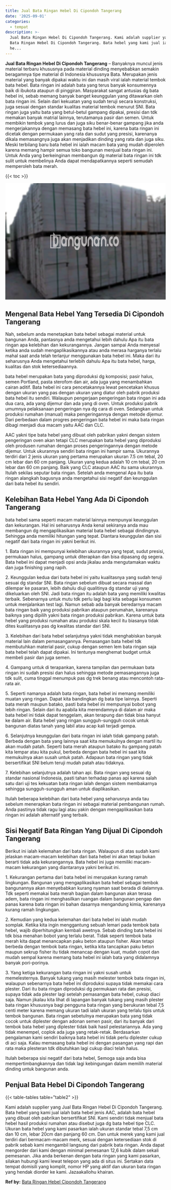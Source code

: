 ```yaml
---
title: Jual Bata Ringan Hebel Di Cipondoh Tangerang
date: '2025-09-01'
categories:
  - tempat
description: >-
  Jual Bata Ringan Hebel Di Cipondoh Tangerang. Kami adalah supplier yang Jual
  Bata Ringan Hebel Di Cipondoh Tangerang. Bata hebel yang kami jual ialah bata
  he...
---
```


**Jual Bata Ringan Hebel Di Cipondoh Tangerang** – Banyaknya muncul jenis material terbaru khususnya pada material dinding menyebabkan semakin beragamnya tipe material di Indonesia khususnya Bata. Merupakan jenis material yang banyak dipakai waktu ini dan masih viral ialah material tembok bata hebel. Bata ringan ini adalah bata yang terus banyak konsumennya baik di ibukota ataupun di pinggiran. Masyarakat sangat antusias dg bata hebel ini, sebab memang banyak banget keunggulan yang ditawarkan oleh bata ringan ini. Selain dari kekuatan yang sudah teruji secara konstruksi, juga sesuai dengan standar kualitas material tembok menurut SNI. Bata ringan juga yaitu bata yang betul-betul gampang dipakai, presisi dan tdk memakan banyak matrial lainnya, terutamanya pasir dan semen. Untuk membikin tembok yang lurus dan juga siku benar-benar gampang jika anda mengerjakannya dengan memasang bata hebel ini, karena bata ringan ini dicetak dengan permukaan yang rata dan sudut yang presisi, karenanya dikala memasangnya juga akan menjadikan dinding yang rata dan juga siku. Meski terbilang baru bata hebel ini ialah macam bata yang mudah diperoleh karena memang hampir semua toko bangunan menjual bata ringan ini. Untuk Anda yang berkeinginan membangun dg material bata ringan ini tdk sulit untuk membelinya Anda dapat mendapatkannya seperti semudah memperoleh bata merah.

{{< toc >}}

![Jual Bata Ringan Hebel Di Cipondoh Tangerang](/images/jual-hebel-murah-17.png)

## Mengenal Bata Hebel Yang Tersedia Di Cipondoh Tangerang

Nah, sebelum anda menetapkan bata hebel sebagai material untuk bangunan Anda, pantasnya anda mengetahui lebih dahulu Apa itu bata ringan apa kelebihan dan kekurangannya. Jangan sampai Anda menyesal ketika anda sudah mengaplikasikannya atau anda merasa harganya terlalu mahal saat anda telah terlanjur menggunakan bata hebel ini. Maka dari itu seharusnya Anda mengetahui terlebih dahulu Apa itu bata hebel, harga, kualitas dan stok ketersediaannya.

bata hebel merupakan bata yang diproduksi dg komposisi; pasir halus, semen Portland, pasta sterofom dan air, ada juga yang menambahkan cairan aditif. Bata hebel ini cara pencetakannya lewat pencetakan khusus dengan ukuran yang pas dengan ukuran yang diatur oleh pabrik produksi bata hebel itu sendiri. Walaupun pengerjaan pengeringan bata ringan ini ada dua cara, ada yang dijemur dan ada yang di oven. Untuk produksi pabrik umumnya pelaksanaan pengeringan nya dg cara di oven. Sedangkan untuk produksi rumahan (manual) maka pengeringannya dengan metode dijemur. Dari perbedaan dalam progres pengeringan bata hebel ini maka bata ringan dibagi menjadi dua macam yaitu AAC dan CLC.

AAC yakni tipe bata hebel yang dibuat oleh pabrikan yakni dengan sistem pengeringan oven akan tetapi CLC merupakan bata hebel yang diproduksi oleh produsen rumahan dengan proses pengeringannya dengan metode dijemur. Untuk ukurannya sendiri bata ringan ini hampir sama. Ukurannya terdiri dari 2 jenis ukuran yang pertama merupakan ukuran 7.5 cm tebal, 20 cm lebar dan 60 cm panjang. Ukuran yang kedua adalah 10 cm tebal, 20 cm lebar dan 60 cm panjang. Baik yang CLC ataupun AAC itu sama ukurannya. Itulah sekilas seputar bata ringan. Setelah anda mengenal Apa itu bata ringan alangkah bagusnya anda mengetahui sisi negatif dan keunggulan dari bata hebel itu sendiri.

## Kelebihan Bata Hebel Yang Ada Di Cipondoh Tangerang

bata hebel sama seperti macam material lainnya mempunyai keunggulan dan kekurangan. Hal ini seharusnya Anda kenal sekiranya anda mau membangun dg mengaplikasikan material bata hebel sebagai dindingnya. Sehingga anda memiliki hitungan yang tepat. Diantara keunggulan dan sisi negatif dari bata ringan ini yakni berikut ini.

1\. Bata ringan ini mempunyai kelebihan ukurannya yang tepat, sudut presisi, permukaan halus, gampang untuk diterapkan dan bisa dipasang dg segera. Bata hebel ini dapat menjadi opsi anda jikalau anda mengutamakan waktu dan juga finishing yang rapih.

2\. Keunggulan kedua dari bata hebel ini yaitu kualitasnya yang sudah teruji sesuai dg standar SNI. Bata ringan sebelum dibuat secara massal dan dilempar ke pasaran, lebih dahulu diuji qualitinya dg standar uji yang dikeluarkan oleh SNI. Jadi bata ringan itu adalah bata yang memiliki kwalitas terbaik. Sebenarnya untuk mutu tdk perlu lagi bagi kita sebagai konsumen untuk menjalankan test lagi. Namun sebab ada banyak beredarnya macam bata ringan baik yang produksi pabrikan ataupun perumahan, karenanya baiknya yang dipilih yakni bata ringan produksi pabrikan. Karena untuk bata hebel yang produksi rumahan atau produksi skala kecil itu biasanya tidak dites kualitasnya pas dg kwalitas standar dari SNI.

3\. Kelebihan dari bata hebel selanjutnya yakni tidak menghabiskan banyak material lain dalam pemasangannya. Pemasangan bata hebel tdk membutuhkan material pasir, cukup dengan semen lem bata ringan saja bata hebel telah dapat dipakai. Ini tentunya menghemat budget untuk membeli pasir dan juga semen.

4\. Gampang untuk di terapankan, karena tampilan dan permukaan bata ringan ini sudah presisi dan halus sehingga metode pemasangannya juga tdk sulit, cuma tinggal menumpuk pas dg trek benang atau mencontoh rata-rata air.

5\. Seperti namanya adalah bata ringan, bata hebel ini memang memiliki muatan yang ringan. Dapat kita bandingkan dg bata tipe lainnya. Seperti bata merah maupun batako, pasti bata hebel ini mempunyai bobot yang lebih ringan. Selain dari itu apabila kita merendamnya di dalam air maka bata hebel ini tidak dapat tenggelam, akan terapung dan tidak bisa hanyut ke dalam air. Bata hebel yang ringan sungguh-sungguh cocok untuk bangunan diatas tanah yang labil atau acap kali terjadi gempa.

6\. Selanjutnya keunggulan dari bata ringan ini ialah tidak gampang patah. Berbeda dengan bata yang lainnya saat kita memukulnya dengan martil itu akan mudah patah. Seperti bata merah ataupun batako itu gampang patah kita lempar atau kita pukul, berbeda dengan bata hebel ini saat kita memukulnya akan susah untuk patah. Adapaun bata ringan yang tidak bersertifikat SNI belum teruji mudah patah atau tidaknya.

7\. Kelebihan selanjutnya adalah tahan api. Bata ringan yang sesuai dg standar nasional Indonesia, pasti tahan terhadap panas api karena salah satu dari uji tes kekuatan bata ringan ialah dengan sistem membakarnya sehingga sungguh-sungguh aman untuk diaplikasikan.

Itulah beberapa kelebihan dari bata hebel yang seharusnya anda tau sebelum menerapkan bata ringan ini sebagai material pembangunan rumah. Anda pastinya tidak ragu lagi atau yakin dengan mengaplikasikan bata ringan ini adalah alternatif yang terbaik.

## Sisi Negatif Bata Ringan Yang Dijual Di Cipondoh Tangerang

Berikut ini ialah kelemahan dari bata ringan. Walaupun di atas sudah kami jelaskan macam-macam kelebihan dari bata hebel ini akan tetapi bukan berarti tidak ada kekurangannya. Bata hebel ini juga memiliki macam-macam kekurangan yang diantaranya yakni berikut ini.

1\. Kekurangan pertama dari bata hebel ini merupakan kurang ramah lingkungan. Bangunan yang mengaplikasikan bata hebel sebagai tembok bangunannya akan menyebabkan kurang nyaman saat berada di dalamnya. Tdk seperti memakai bata merah bagian dalam bangunan akan terasa adem, bata ringan ini menghasilkan ruangan dalam bangunan pengap dan panas karena bata ringan ini bahan dasarnya mengandung kimia, karenanya kurang ramah lingkungan.

2\. Kemudian yang kedua kelemahan dari bata hebel ini ialah mudah somplak. Ketika kita ingin menggantung sebuah lemari pada tembok bata hebel, wajib diperhitungkan kembali awetnya. Sebab dinding bata hebel ini tdk bisa menahan bobot yang terlalu berat. Tidak seperti tembok bata merah kita dapat menancapkan paku beton ataupun fisher. Akan tetapi berbeda dengan tembok bata ringan, ketika kita tancapkan paku beton maupun sekrup fisher itu tidak menancap dengan kuat, mudah copot dan mudah sempal karena memang bata hebel ini ialah bata yang didalamnya banyak pori-porinya.

3\. Yang ketiga kekurangan bata ringan ini yakni susah untuk memelesternya. Banyak tukang yang masih melester tembok bata ringan ini, walaupun sebenarnya bata hebel ini diproduksi supaya tidak memakai cara plester. Dari itu bata ringan diproduksi dg permukaan rata dan presisi, supaya tidak ada plester lagi setelah pemasangan bata hebel, cukup diaci saja. Namun jikalau kita lihat di lapangan banyak tukang yang masih plester bata ringan khususnya bagi pengguna bata ringan yang berukuran tebal 7,5 centi meter karena memang ukuran tadi ialah ukuran yang terlalu tipis untuk tembok bangunan. Bata ringan sebetulnya merupakan bata yang tidak cocok untuk diplester dengan adonan semen pasir, dari itu banyak dari tembok bata hebel yang diplester tidak baik hasil pelestariannya. Ada yang tidak menempel, coplok ada juga yang retak-retak. Berdasarkan pengalaman kami sendiri baiknya bata hebel ini tidak perlu diplester cukup di aci saja. Kalau memasang bata hebel ini dengan pasangan yang rapi dan rata maka plesteran tdk dibutuhkan lagi cukup diaci telah halus.

Itulah beberapa sisi negatif dari bata hebel, Semoga saja anda bisa mempertimbangkannya dan tidak lagi kebingungan dalam memilih material dinding untuk bangunan anda.

## Penjual Bata Hebel Di Cipondoh Tangerang

{{< table-tables table="table2" >}}

Kami adalah supplier yang Jual Bata Ringan Hebel Di Cipondoh Tangerang. Bata hebel yang kami jual ialah bata hebel jenis AAC, adalah bata hebel yang dibuat oleh pabrikan bersertifikat SNI. Kami sendiri tidak menjual bata hebel hasil produksi rumahan atau disebut juga dg bata hebel tipe CLC. Ukuran bata hebel yang kami pasarkan ialah ukuran standar tebal 7,5 cm dan 10 cm, lebar 20cm dan panjang 60 cm. Dan untuk merek yang kami jual terdiri dari bermacam-macam merk, sesuai dengan ketersediaan stok di pabrik sebab kami mengambil langsung dari pabrik bata ringan. Anda dapat mengorder dari kami dengan minimal pemesanan 12,6 kubik dalam sekali pemesanan. Jika anda berkenan dengan bata ringan yang kami pasarkan, silakan hubungi kami lewat telepon yang ada di situs ini. Sertakan data tempat domisili yang komplit, nomor HP yang aktif dan ukuran bata ringan yang hendak diorder ke kami. Jazaakallohu khairan.

**Ref by:** [Bata Ringan Hebel Cipondoh Tangerang](https://id.wikipedia.org/wiki/Bata)
